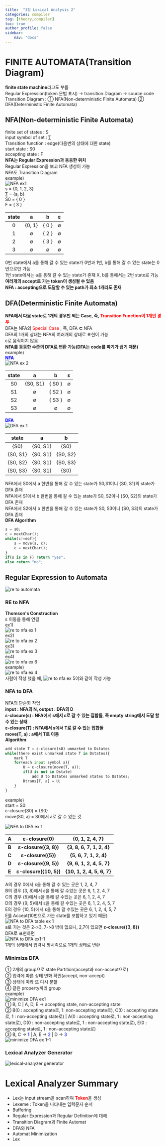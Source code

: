 ```yaml
---
title:  "3장 Lexical Analysis 2"
categories: compiler
tag: [theory,compiler]
toc: true
author_profile: false
sidebar:
    nav: "docs"
---
```


# FINITE AUTOMATA(Transition Diagram)

**finite state machine**라고도 부름   
Regular Expression(token 문법 표시) -> transition Diagram -> source code   
Transition Diagram : ① NFA(Non-deterministic Finite Automata) ② DFA(Deterministic Finite Automata)   

## NFA(Non-deterministic Finite Automata)

finite set of states : S       
input symbol of set : ∑  
Transition function : edge(다음번의 상태에 대한 state)   
start state : S0   
accepting state : F    
**NFA는 Regular Expression과 동등한 위치**   
Regular Expression을 보고 NFA 생성이 가능   
NFA도 Transition Diagram   
example)    
![NFA ex1](https://github.com/drepion43/Coding-Test/assets/84303857/5deea07d-30ea-447f-a4e0-e467af796792)     
s = {0, 1, 2, 3}   
∑ = {a, b}   
S0 = { 0 }   
F = { 3 }

| state |   a    |   b   |  ε   |
| :---: | :----: | :---: | :--: |
|   0   | {0, 1} | { 0 } |  ∅   |
|   1   |   ∅    | { 2 } |  ∅   |
|   2   |   ∅    | { 3 } |  ∅   |
|   3   |   ∅    |   ∅   |  ∅   |

0번 state에서 a를 통해 갈 수 있는 state가 0번과 1번, b를 통해 갈 수 있는 state는 0번으로만 가능    
1번 state에서는 a를 통해 갈 수 있는 state가 존재 X, b를 통해서는 2번 state로 가능   
**여러개의 accept로 가는 token이 생성될 수 있음**   
**NFA : accepting으로 도달할 수 있는 path가 최소 1개라도 존재**   
## DFA(Deterministic Finite Automata)

**NFA에서 다음 state로 1개의 경우만 되는 Case, 즉,  <span style="color:red">Transition Function이 1개인 경우</span>**    
DFA는 NFA의 <span style="color:red">Special Case </span>, 즉, DFA **⊂** NFA   
DFA의 1개의 상태는 NFA의 여러개의 상태로 표현이 가능   
ε로 움직이지 않음   
**NFA를 동등한 수준의 DFA로 변환 가능(DFA는 code를 짜기가 쉽기 때문)**       
example)   
<span style="color:blue">**NFA**</span>   
![NFA ex 2](https://github.com/drepion43/Coding-Test/assets/84303857/01c288ae-dc8f-4c21-b624-fa2e7ca1be62)    

| state |    a     |   b    |  ε   |
| :---: | :------: | :----: | :--: |
|  S0   | {S0, S1} | { S0 } |  ∅   |
|  S1   |    ∅     | { S2 } |  ∅   |
|  S2   |    ∅     | { S3 } |  ∅   |
|  S3   |    ∅     |   ∅    |  ∅   |

<span style="color:blue">**DFA**</span>     
![DFA ex 1](https://github.com/drepion43/Coding-Test/assets/84303857/90f5c029-3e64-4809-9fce-0f6d0404ae8d)   

|  state   |    a     |    b     |
| :------: | :------: | :------: |
|   {S0}   | {S0, S1} |   {S0}   |
| {S0, S1} | {S0, S1} | {S0, S2} |
| {S0, S2} | {S0, S1} | {S0, S3} |
| {S0, S3} | {S0, S1} |   {S0}   |

NFA에서 S0에서 a 한번을 통해 갈 수 있는 state가 S0,S1이니 {S0, S1}의 state가 DFA 존재   
NFA에서 S1에서 b 한번을 통해 갈 수 있는 state가 S0, S2이니 {S0, S2}의 state가 DFA 존재   
NFA에서 S2에서 b 한번을 통해 갈 수 있는 state가 S0, S3이니 {S0, S3}의 state가 DFA 존재   
**DFA Algorithm**   

```python
s = s0;
c = nextChar();
while(c!=eof){
    s = move(s, c);
    c = nextChar();
}
if(s is in F) return "yes";
else return "no";
```

## Regular Expression to Automata

![re to automata](https://github.com/drepion43/Coding-Test/assets/84303857/6e635708-17c9-47b4-9ec4-f79d3d09a856)   

### RE to NFA

**Thomson's Construction**   
ε 이동을 통해 연결   
ex1)   
![re to nfa ex 1](https://github.com/drepion43/Coding-Test/assets/84303857/31a54247-d3fc-484f-8e51-a7663131b214)   
ex2)   
![re to nfa ex 2](https://github.com/drepion43/Coding-Test/assets/84303857/b74fd998-fffb-48cd-a27c-2b9842e1ad53)   
ex3)   
![re to nfa ex 3](https://github.com/drepion43/Coding-Test/assets/84303857/6aff9934-48eb-4bf0-944b-ca947a025c91)    
ex4)   
![re to nfa ex 6](https://github.com/drepion43/Coding-Test/assets/84303857/cbd5738c-06d4-4d6e-95e0-931bc0b637d5)   
example)    
![re to nfa ex 4](https://github.com/drepion43/Coding-Test/assets/84303857/a9118946-ec1c-400d-872e-3b8ddb6bd356)   
사람이 작성 했을 때, ![re to nfa ex 5](https://github.com/drepion43/Coding-Test/assets/84303857/6a62fa21-7435-44ab-8a25-f9598cda2a6b)이와 같이 작성 가능

### NFA to DFA

NFA의 단순화 작업   
**input : NFA의 N, output : DFA의 D**   
**ε-closure(s) : NFA에서 s에서 ε로 갈 수 있는 집합들, 즉 empty string에서 도달 할 수 있는 상태**   
**ε-closure(T) : NFA에서 s에서 T로 갈 수 있는 집합들**   
**move(T, a) : a에서 T로 이동**   
**Algorithm**   

```python
add state T = ε-closure(s0) unmarked to Dstates
while(there exist unmarked state T in Dstates){
    mark T
    for(each input symbol a){
        U = ε-closure(move(T, a));
        if(U is not in Dstate)
        	add U to Dstates unmarked states to Dstates;
        Dtrans[T, a] = U;
    }
}
```

example)   
start = S0   
ε-closure(S0) = {S0}   
move(S0, a) = S0에서 a로 갈 수 있는 것   

![NFA to DFA ex 1](https://github.com/drepion43/Coding-Test/assets/84303857/8e778411-9778-483f-bc53-1a36d8cebf37)   

|   A   |      ε-closure(0)      |      {0, 1, 2, 4, 7}       |
| :---: | :--------------------: | :------------------------: |
| **B** | **ε-closure({3, 8})**  | **{3, 8, 6, 7, 1, 2, 4}**  |
| **C** |   **ε-closure({5})**   |   **{5, 6, 7, 1, 2, 4}**   |
| **D** | **ε-closure({9, 5})**  | **{9, 6, 1, 2, 4, 5, 7}**  |
| **E** | **ε-closure({10, 5})** | **{10, 1, 2, 4, 5, 6, 7}** |

A의 경우 0에서 ε을 통해 갈 수 있는 곳은 1, 2, 4, 7   
B의 경우 {3, 8}에서 ε을 통해 갈 수있는 곳은 6, 1, 2, 4, 7   
C의 경우 {5}에서 ε을 통해 갈 수있는 곳은 6, 1, 2, 4, 7   
D의 경우 {9, 5}에서 ε을 통해 갈 수있는 곳은 6, 1, 2, 4, 5, 7   
E의 경우 {10, 5}에서 ε을 통해 갈 수있는 곳은 6, 1, 2, 4, 5, 7   
E를 Accept(10번으로 가는 state를 포함하고 있기 때문)   
![NFA to DFA table ex 1](https://github.com/drepion43/Coding-Test/assets/84303857/44f18762-c238-4fb1-b4cb-7e0deab3ed5d)   
a로 가는 것은 2->3, 7->8 밖에 없으니, 2,7이 있으면 **ε-closure({3, 8})**   
DFA로 표현하면   
![NFA to DFA ex1-1](https://github.com/drepion43/Coding-Test/assets/84303857/55210fc2-6ae8-4c0c-a5f3-bf59fedbe5b4)   
1개의 상태에서 입력시 명시족으로 1개의 상태로 변환   
### Minimize DFA

① 2개의 group으로 state Partition(accept과 non-accept으로)   
② 입력에 따른 상태 변화 확인(accept, non-accept)   
③ 상태에 따라 또 다시 분할   
④ 같은 property끼리 group   
example)   
![minimize DFA ex1](https://github.com/drepion43/Coding-Test/assets/84303857/65998248-d721-4c58-9f83-19dab28518c6)   
① B, C | A, D, E -> accepting state, non-accepting state   
② B(0 : accepting state로, 1: non-accepting state로), C(0 : accepting state로, 1 : non-accepting state로) | A(0 : accepting state로, 1 : non-accepting state로),  D(0 : non-accepting state로, 1 : non-accepting state로),  E(0 : accepting state로, 1 : non-accepting state로)   
③ B, C -> <span style="color:blue">1</span> | A, E -> <span style="color:blue">2</span> | D -> <span style="color:blue">3</span>   
![minimize DFA ex 1-1](https://github.com/drepion43/Coding-Test/assets/84303857/3c34e247-c48a-4cef-966c-c72de3655a1c)      

### Lexical Analyzer Generator   

![lexical-analyzer generator](https://github.com/drepion43/Coding-Test/assets/84303857/d3265d69-c2a6-4e5e-931b-96946afeac48)   
# Lexical Analyzer Summary

- Lex는 input stream을 scan하여 <span style="color:red">**Token**</span>을 생성
- Lexeme : Token을 나타내는 입력문자 순서
- Buffering
- Regular Expression과 Regular Definition에 대해
- Transition Diagram과 Finite Automat
- DFA와 NFA
- Automat Minimization
- Lex
